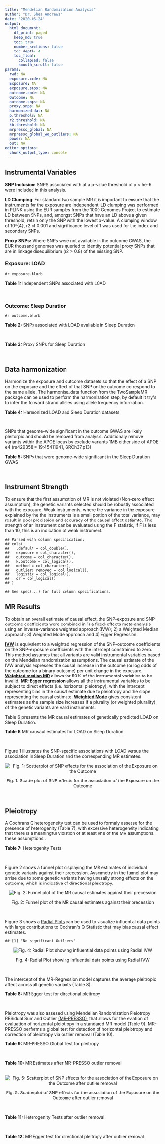 ```yaml
---
title: "Mendelian Randomization Analysis"
author: "Dr. Shea Andrews"
date: "2020-06-24"
output:
  html_document:
    df_print: paged
    keep_md: true
    toc: true
    number_sections: false
    toc_depth: 4
    toc_float:
      collapsed: false
      smooth_scroll: false
params:
  rwd: NA
  exposure.code: NA
  Exposure: NA
  exposure.snps: NA
  outcome.code: NA
  Outcome: NA
  outcome.snps: NA
  proxy.snps: NA
  harmonized.dat: NA
  p.threshold: NA
  r2.threshold: NA
  kb.threshold: NA
  mrpresso_global: NA
  mrpresso_global_wo_outliers: NA
  power: NA
  out: NA
editor_options:
  chunk_output_type: console
---
```







## Instrumental Variables
**SNP Inclusion:** SNPS associated with at a p-value threshold of p < 5e-6 were included in this analysis.
<br>

**LD Clumping:** For standard two sample MR it is important to ensure that the instruments for the exposure are independent. LD clumping was performed in PLINK using the EUR samples from the 1000 Genomes Project to estimate LD between SNPs, and, amongst SNPs that have an LD above a given threshold, retain only the SNP with the lowest p-value. A clumping window of 10^{4}, r2 of 0.001 and significance level of 1 was used for the index and secondary SNPs.
<br>

**Proxy SNPs:** Where SNPs were not available in the outcome GWAS, the EUR thousand genomes was queried to identify potential proxy SNPs that are in linkage disequilibrium (r2 > 0.8) of the missing SNP.
<br>

### Exposure: LOAD
`#r exposure.blurb`
<br>

**Table 1:** Independent SNPs associated with LOAD
<div data-pagedtable="false">
  <script data-pagedtable-source type="application/json">
{"columns":[{"label":["SNP"],"name":[1],"type":["chr"],"align":["left"]},{"label":["CHROM"],"name":[2],"type":["dbl"],"align":["right"]},{"label":["POS"],"name":[3],"type":["dbl"],"align":["right"]},{"label":["REF"],"name":[4],"type":["chr"],"align":["left"]},{"label":["ALT"],"name":[5],"type":["chr"],"align":["left"]},{"label":["AF"],"name":[6],"type":["dbl"],"align":["right"]},{"label":["BETA"],"name":[7],"type":["dbl"],"align":["right"]},{"label":["SE"],"name":[8],"type":["dbl"],"align":["right"]},{"label":["Z"],"name":[9],"type":["dbl"],"align":["right"]},{"label":["P"],"name":[10],"type":["dbl"],"align":["right"]},{"label":["N"],"name":[11],"type":["dbl"],"align":["right"]},{"label":["TRAIT"],"name":[12],"type":["chr"],"align":["left"]}],"data":[{"1":"rs679515","2":"1","3":"207750568","4":"T","5":"C","6":"0.8126","7":"-0.1508","8":"0.0183","9":"-8.240440","10":"1.555000e-16","11":"63926","12":"LOAD"},{"1":"rs7584040","2":"2","3":"127863224","4":"C","5":"T","6":"0.2261","7":"0.0862","8":"0.0172","9":"5.011628","10":"5.341000e-07","11":"63926","12":"LOAD"},{"1":"rs6733839","2":"2","3":"127892810","4":"C","5":"T","6":"0.4067","7":"0.1693","8":"0.0154","9":"10.993506","10":"4.022000e-28","11":"63926","12":"LOAD"},{"1":"rs35695568","2":"2","3":"186794162","4":"G","5":"T","6":"0.0922","7":"0.1152","8":"0.0247","9":"4.663968","10":"3.200000e-06","11":"63926","12":"LOAD"},{"1":"rs10933431","2":"2","3":"233981912","4":"G","5":"C","6":"0.7774","7":"0.1001","8":"0.0194","9":"5.159794","10":"2.552000e-07","11":"63926","12":"LOAD"},{"1":"rs6805148","2":"3","3":"45101639","4":"A","5":"C","6":"0.0864","7":"-0.1293","8":"0.0257","9":"-5.031130","10":"4.774000e-07","11":"63926","12":"LOAD"},{"1":"rs28660482","2":"4","3":"66245059","4":"T","5":"A","6":"0.0243","7":"0.2220","8":"0.0475","9":"4.673684","10":"2.900000e-06","11":"63926","12":"LOAD"},{"1":"rs6822989","2":"4","3":"104176240","4":"C","5":"T","6":"0.0082","7":"0.4361","8":"0.0940","9":"4.639362","10":"3.487000e-06","11":"63926","12":"LOAD"},{"1":"rs35868327","2":"5","3":"52665230","4":"T","5":"A","6":"0.0132","7":"-0.3753","8":"0.0760","9":"-4.938158","10":"7.796000e-07","11":"63926","12":"LOAD"},{"1":"rs11168036","2":"5","3":"139707439","4":"T","5":"G","6":"0.5033","7":"-0.0754","8":"0.0143","9":"-5.272730","10":"1.432000e-07","11":"63926","12":"LOAD"},{"1":"rs34665982","2":"6","3":"32560306","4":"T","5":"C","6":"0.5213","7":"-0.0967","8":"0.0166","9":"-5.825300","10":"5.798000e-09","11":"63926","12":"LOAD"},{"1":"rs114812713","2":"6","3":"41034000","4":"G","5":"C","6":"0.0301","7":"0.2980","8":"0.0431","9":"6.914153","10":"4.467000e-12","11":"63926","12":"LOAD"},{"1":"rs1385742","2":"6","3":"47595155","4":"A","5":"T","6":"0.6344","7":"-0.0876","8":"0.0157","9":"-5.579620","10":"2.232000e-08","11":"63926","12":"LOAD"},{"1":"rs143429938","2":"7","3":"33721795","4":"C","5":"T","6":"0.0211","7":"0.3535","8":"0.0769","9":"4.596879","10":"4.253000e-06","11":"63926","12":"LOAD"},{"1":"rs9649710","2":"7","3":"50322832","4":"A","5":"G","6":"0.6331","7":"0.0676","8":"0.0148","9":"4.567570","10":"4.794000e-06","11":"63926","12":"LOAD"},{"1":"rs117240937","2":"7","3":"127426090","4":"G","5":"A","6":"0.0173","7":"-0.3122","8":"0.0672","9":"-4.645833","10":"3.350000e-06","11":"63926","12":"LOAD"},{"1":"rs11767557","2":"7","3":"143109139","4":"T","5":"C","6":"0.1968","7":"-0.1028","8":"0.0182","9":"-5.648350","10":"1.561000e-08","11":"63926","12":"LOAD"},{"1":"rs73223431","2":"8","3":"27219987","4":"C","5":"T","6":"0.3669","7":"0.0936","8":"0.0153","9":"6.117647","10":"8.342000e-10","11":"63926","12":"LOAD"},{"1":"rs867230","2":"8","3":"27468503","4":"C","5":"A","6":"0.6029","7":"0.1333","8":"0.0158","9":"8.436709","10":"3.492000e-17","11":"63926","12":"LOAD"},{"1":"rs13252043","2":"8","3":"71551628","4":"C","5":"T","6":"0.0984","7":"0.1140","8":"0.0237","9":"4.810127","10":"1.570000e-06","11":"63926","12":"LOAD"},{"1":"rs6559689","2":"9","3":"85450616","4":"C","5":"T","6":"0.0504","7":"0.1585","8":"0.0335","9":"4.731343","10":"2.169000e-06","11":"63926","12":"LOAD"},{"1":"rs12416487","2":"10","3":"11721057","4":"A","5":"T","6":"0.6519","7":"0.0850","8":"0.0154","9":"5.519480","10":"3.417000e-08","11":"63926","12":"LOAD"},{"1":"rs3740688","2":"11","3":"47380340","4":"G","5":"T","6":"0.5524","7":"0.0935","8":"0.0144","9":"6.493056","10":"9.702000e-11","11":"63926","12":"LOAD"},{"1":"rs1582763","2":"11","3":"60021948","4":"G","5":"A","6":"0.3729","7":"-0.1232","8":"0.0149","9":"-8.268456","10":"1.186000e-16","11":"63926","12":"LOAD"},{"1":"rs3851179","2":"11","3":"85868640","4":"T","5":"C","6":"0.6410","7":"0.1198","8":"0.0148","9":"8.094590","10":"5.809000e-16","11":"63926","12":"LOAD"},{"1":"rs11218343","2":"11","3":"121435587","4":"T","5":"C","6":"0.0401","7":"-0.2053","8":"0.0369","9":"-5.563690","10":"2.633000e-08","11":"63926","12":"LOAD"},{"1":"rs9787911","2":"11","3":"131769402","4":"T","5":"C","6":"0.4249","7":"0.0662","8":"0.0144","9":"4.597220","10":"4.386000e-06","11":"63926","12":"LOAD"},{"1":"rs117394726","2":"12","3":"127222883","4":"A","5":"C","6":"0.0400","7":"0.2193","8":"0.0465","9":"4.716130","10":"2.459000e-06","11":"63926","12":"LOAD"},{"1":"rs17125924","2":"14","3":"53391680","4":"A","5":"G","6":"0.0926","7":"0.1222","8":"0.0246","9":"4.967480","10":"6.621000e-07","11":"63926","12":"LOAD"},{"1":"rs12590654","2":"14","3":"92938855","4":"G","5":"A","6":"0.3353","7":"-0.0906","8":"0.0157","9":"-5.770701","10":"8.729000e-09","11":"63926","12":"LOAD"},{"1":"rs383902","2":"15","3":"59034174","4":"C","5":"T","6":"0.3274","7":"-0.0698","8":"0.0151","9":"-4.622517","10":"3.812000e-06","11":"63926","12":"LOAD"},{"1":"rs28588186","2":"16","3":"19910313","4":"C","5":"G","6":"0.1981","7":"-0.0880","8":"0.0181","9":"-4.861880","10":"1.115000e-06","11":"63926","12":"LOAD"},{"1":"rs62039712","2":"16","3":"79355857","4":"G","5":"A","6":"0.1158","7":"0.1528","8":"0.0288","9":"5.305556","10":"1.171000e-07","11":"63926","12":"LOAD"},{"1":"rs34971488","2":"16","3":"81779775","4":"G","5":"A","6":"0.2205","7":"0.0940","8":"0.0198","9":"4.747475","10":"2.067000e-06","11":"63926","12":"LOAD"},{"1":"rs2632516","2":"17","3":"56409089","4":"G","5":"C","6":"0.4402","7":"-0.0748","8":"0.0147","9":"-5.088435","10":"3.671000e-07","11":"63926","12":"LOAD"},{"1":"rs12151021","2":"19","3":"1050874","4":"A","5":"G","6":"0.6753","7":"-0.1071","8":"0.0169","9":"-6.337280","10":"2.562000e-10","11":"63926","12":"LOAD"},{"1":"rs8111708","2":"19","3":"18558876","4":"A","5":"G","6":"0.3427","7":"0.0696","8":"0.0151","9":"4.609270","10":"3.946000e-06","11":"63926","12":"LOAD"},{"1":"rs111358663","2":"19","3":"45196958","4":"T","5":"A","6":"0.0111","7":"-0.5369","8":"0.0795","9":"-6.753459","10":"1.436000e-11","11":"63926","12":"LOAD"},{"1":"rs4803765","2":"19","3":"45358448","4":"C","5":"T","6":"0.0243","7":"0.7165","8":"0.0610","9":"11.745902","10":"7.131000e-32","11":"63926","12":"LOAD"},{"1":"rs12972156","2":"19","3":"45387459","4":"C","5":"G","6":"0.2027","7":"0.9653","8":"0.0189","9":"51.074100","10":"2.225074e-308","11":"63926","12":"LOAD"},{"1":"rs117310449","2":"19","3":"45393516","4":"C","5":"T","6":"0.0130","7":"0.9879","8":"0.0691","9":"14.296671","10":"2.275000e-46","11":"63926","12":"LOAD"},{"1":"rs73033507","2":"19","3":"45431403","4":"C","5":"T","6":"0.0239","7":"-0.3620","8":"0.0657","9":"-5.509893","10":"3.646000e-08","11":"63926","12":"LOAD"},{"1":"rs114533385","2":"19","3":"45436753","4":"C","5":"T","6":"0.0210","7":"0.8281","8":"0.0661","9":"12.527988","10":"5.434000e-36","11":"63926","12":"LOAD"},{"1":"rs118004808","2":"19","3":"45439498","4":"C","5":"T","6":"0.0177","7":"-0.5523","8":"0.1015","9":"-5.441379","10":"5.274000e-08","11":"63926","12":"LOAD"},{"1":"rs139995984","2":"19","3":"45574482","4":"G","5":"C","6":"0.0155","7":"-0.5343","8":"0.0879","9":"-6.078498","10":"1.192000e-09","11":"63926","12":"LOAD"},{"1":"rs80182863","2":"19","3":"45653226","4":"C","5":"T","6":"0.0234","7":"0.2977","8":"0.0623","9":"4.778491","10":"1.750000e-06","11":"63926","12":"LOAD"},{"1":"rs6014724","2":"20","3":"54998544","4":"A","5":"G","6":"0.0920","7":"-0.1319","8":"0.0259","9":"-5.092660","10":"3.652000e-07","11":"63926","12":"LOAD"},{"1":"rs2830489","2":"21","3":"28148191","4":"C","5":"T","6":"0.2882","7":"-0.0837","8":"0.0162","9":"-5.166667","10":"2.422000e-07","11":"63926","12":"LOAD"},{"1":"rs138727474","2":"22","3":"21926584","4":"C","5":"T","6":"0.0269","7":"-0.2515","8":"0.0545","9":"-4.614679","10":"3.904000e-06","11":"63926","12":"LOAD"}],"options":{"columns":{"min":{},"max":[10]},"rows":{"min":[10],"max":[10]},"pages":{}}}
  </script>
</div>
<br>

### Outcome: Sleep Duration
`#r outcome.blurb`
<br>

**Table 2:** SNPs associated with LOAD avaliable in Sleep Duration
<div data-pagedtable="false">
  <script data-pagedtable-source type="application/json">
{"columns":[{"label":["SNP"],"name":[1],"type":["chr"],"align":["left"]},{"label":["CHROM"],"name":[2],"type":["dbl"],"align":["right"]},{"label":["POS"],"name":[3],"type":["dbl"],"align":["right"]},{"label":["REF"],"name":[4],"type":["chr"],"align":["left"]},{"label":["ALT"],"name":[5],"type":["chr"],"align":["left"]},{"label":["AF"],"name":[6],"type":["dbl"],"align":["right"]},{"label":["BETA"],"name":[7],"type":["dbl"],"align":["right"]},{"label":["SE"],"name":[8],"type":["dbl"],"align":["right"]},{"label":["Z"],"name":[9],"type":["dbl"],"align":["right"]},{"label":["P"],"name":[10],"type":["dbl"],"align":["right"]},{"label":["N"],"name":[11],"type":["dbl"],"align":["right"]},{"label":["TRAIT"],"name":[12],"type":["chr"],"align":["left"]}],"data":[{"1":"rs679515","2":"1","3":"207750568","4":"T","5":"C","6":"0.822523","7":"6.44678e-04","8":"0.00296092","9":"0.21772900","10":"0.8500","11":"446118","12":"Sleep_Duration"},{"1":"rs7584040","2":"2","3":"127863224","4":"C","5":"T","6":"0.232806","7":"-3.04125e-03","8":"0.00268461","9":"-1.13285000","10":"0.2600","11":"446118","12":"Sleep_Duration"},{"1":"rs6733839","2":"2","3":"127892810","4":"C","5":"T","6":"0.391123","7":"4.65119e-04","8":"0.00235465","9":"0.19753200","10":"0.8500","11":"446118","12":"Sleep_Duration"},{"1":"rs35695568","2":"2","3":"186794162","4":"G","5":"T","6":"0.094992","7":"1.33588e-03","8":"0.00385760","9":"0.34629800","10":"0.7700","11":"446118","12":"Sleep_Duration"},{"1":"rs10933431","2":"2","3":"233981912","4":"G","5":"C","6":"0.781088","7":"3.26886e-03","8":"0.00273539","9":"1.19503000","10":"0.2200","11":"446118","12":"Sleep_Duration"},{"1":"rs6805148","2":"3","3":"45101639","4":"A","5":"C","6":"0.093366","7":"2.57343e-03","8":"0.00390643","9":"0.65876800","10":"0.5100","11":"446118","12":"Sleep_Duration"},{"1":"rs28660482","2":"4","3":"66245059","4":"T","5":"A","6":"0.023754","7":"1.62489e-02","8":"0.00745114","9":"2.18073000","10":"0.0340","11":"446118","12":"Sleep_Duration"},{"1":"rs6822989","2":"NA","3":"NA","4":"NA","5":"NA","6":"NA","7":"NA","8":"NA","9":"NA","10":"NA","11":"NA","12":"NA"},{"1":"rs35868327","2":"5","3":"52665230","4":"T","5":"G","6":"0.005792","7":"4.11740e-03","8":"0.01881980","9":"0.21878000","10":"0.8000","11":"446118","12":"Sleep_Duration"},{"1":"rs11168036","2":"5","3":"139707439","4":"T","5":"G","6":"0.520190","7":"4.48967e-03","8":"0.00227446","9":"1.97395000","10":"0.0470","11":"446118","12":"Sleep_Duration"},{"1":"rs34665982","2":"NA","3":"NA","4":"NA","5":"NA","6":"NA","7":"NA","8":"NA","9":"NA","10":"NA","11":"NA","12":"NA"},{"1":"rs114812713","2":"6","3":"41034000","4":"G","5":"C","6":"0.026599","7":"-8.21225e-03","8":"0.00715508","9":"-1.14775000","10":"0.2800","11":"446118","12":"Sleep_Duration"},{"1":"rs1385742","2":"6","3":"47595155","4":"A","5":"T","6":"0.646697","7":"-4.28237e-04","8":"0.00239147","9":"-0.17906900","10":"0.8400","11":"446118","12":"Sleep_Duration"},{"1":"rs143429938","2":"7","3":"33721795","4":"C","5":"T","6":"0.015915","7":"5.37550e-03","8":"0.00936759","9":"0.57384000","10":"0.5600","11":"446118","12":"Sleep_Duration"},{"1":"rs9649710","2":"7","3":"50322832","4":"A","5":"G","6":"0.604185","7":"1.68235e-03","8":"0.00231941","9":"0.72533500","10":"0.4500","11":"446118","12":"Sleep_Duration"},{"1":"rs117240937","2":"7","3":"127426090","4":"G","5":"A","6":"0.009082","7":"9.13137e-04","8":"0.01228650","9":"0.07432040","10":"0.9300","11":"446118","12":"Sleep_Duration"},{"1":"rs11767557","2":"7","3":"143109139","4":"T","5":"C","6":"0.213885","7":"-2.41499e-03","8":"0.00275666","9":"-0.87605700","10":"0.3600","11":"446118","12":"Sleep_Duration"},{"1":"rs73223431","2":"8","3":"27219987","4":"C","5":"T","6":"0.366336","7":"5.67286e-04","8":"0.00235048","9":"0.24134900","10":"0.8100","11":"446118","12":"Sleep_Duration"},{"1":"rs867230","2":"8","3":"27468503","4":"C","5":"A","6":"0.586988","7":"-3.44624e-03","8":"0.00231689","9":"-1.48744000","10":"0.1300","11":"446118","12":"Sleep_Duration"},{"1":"rs13252043","2":"NA","3":"NA","4":"NA","5":"NA","6":"NA","7":"NA","8":"NA","9":"NA","10":"NA","11":"NA","12":"NA"},{"1":"rs6559689","2":"9","3":"85450616","4":"C","5":"T","6":"0.045364","7":"6.81990e-03","8":"0.00543392","9":"1.25506000","10":"0.2000","11":"446118","12":"Sleep_Duration"},{"1":"rs12416487","2":"10","3":"11721057","4":"A","5":"T","6":"0.656675","7":"3.28410e-03","8":"0.00238698","9":"1.37584000","10":"0.1900","11":"446118","12":"Sleep_Duration"},{"1":"rs3740688","2":"11","3":"47380340","4":"G","5":"T","6":"0.544922","7":"-7.16963e-03","8":"0.00227518","9":"-3.15124000","10":"0.0020","11":"446118","12":"Sleep_Duration"},{"1":"rs1582763","2":"11","3":"60021948","4":"G","5":"A","6":"0.379972","7":"-3.75152e-03","8":"0.00233407","9":"-1.60729000","10":"0.1100","11":"446118","12":"Sleep_Duration"},{"1":"rs3851179","2":"11","3":"85868640","4":"T","5":"C","6":"0.628731","7":"-2.28308e-05","8":"0.00233932","9":"-0.00975959","10":"1.0000","11":"446118","12":"Sleep_Duration"},{"1":"rs11218343","2":"11","3":"121435587","4":"T","5":"C","6":"0.037123","7":"-1.53337e-03","8":"0.00599394","9":"-0.25582000","10":"0.8100","11":"446118","12":"Sleep_Duration"},{"1":"rs9787911","2":"11","3":"131769402","4":"T","5":"C","6":"0.427749","7":"-1.20384e-03","8":"0.00229411","9":"-0.52475300","10":"0.6100","11":"446118","12":"Sleep_Duration"},{"1":"rs117394726","2":"12","3":"127222883","4":"A","5":"C","6":"0.036110","7":"1.01923e-02","8":"0.00639602","9":"1.59354000","10":"0.1100","11":"446118","12":"Sleep_Duration"},{"1":"rs17125924","2":"14","3":"53391680","4":"A","5":"G","6":"0.091981","7":"-1.24415e-02","8":"0.00392515","9":"-3.16969000","10":"0.0015","11":"446118","12":"Sleep_Duration"},{"1":"rs12590654","2":"14","3":"92938855","4":"G","5":"A","6":"0.339722","7":"-1.67888e-03","8":"0.00240569","9":"-0.69787900","10":"0.4600","11":"446118","12":"Sleep_Duration"},{"1":"rs383902","2":"15","3":"59034174","4":"C","5":"T","6":"0.334118","7":"2.24649e-03","8":"0.00240717","9":"0.93324900","10":"0.3400","11":"446118","12":"Sleep_Duration"},{"1":"rs28588186","2":"16","3":"19910313","4":"C","5":"G","6":"0.200697","7":"-2.24493e-03","8":"0.00284213","9":"-0.78987600","10":"0.3900","11":"446118","12":"Sleep_Duration"},{"1":"rs62039712","2":"16","3":"79355857","4":"G","5":"A","6":"0.120103","7":"4.47007e-04","8":"0.00361040","9":"0.12381100","10":"0.8700","11":"446118","12":"Sleep_Duration"},{"1":"rs34971488","2":"16","3":"81779775","4":"G","5":"A","6":"0.210895","7":"6.96486e-03","8":"0.00284027","9":"2.45218000","10":"0.0130","11":"446118","12":"Sleep_Duration"},{"1":"rs2632516","2":"17","3":"56409089","4":"G","5":"C","6":"0.443135","7":"-5.16082e-04","8":"0.00228738","9":"-0.22562100","10":"0.8900","11":"446118","12":"Sleep_Duration"},{"1":"rs12151021","2":"19","3":"1050874","4":"A","5":"G","6":"0.674127","7":"1.72903e-03","8":"0.00242689","9":"0.71244700","10":"0.4800","11":"446118","12":"Sleep_Duration"},{"1":"rs8111708","2":"19","3":"18558876","4":"A","5":"G","6":"0.349623","7":"-1.38427e-03","8":"0.00237781","9":"-0.58216200","10":"0.5500","11":"446118","12":"Sleep_Duration"},{"1":"rs111358663","2":"19","3":"45196958","4":"T","5":"A","6":"0.015743","7":"1.04975e-03","8":"0.00924700","9":"0.11352300","10":"0.8900","11":"446118","12":"Sleep_Duration"},{"1":"rs4803765","2":"NA","3":"NA","4":"NA","5":"NA","6":"NA","7":"NA","8":"NA","9":"NA","10":"NA","11":"NA","12":"NA"},{"1":"rs12972156","2":"19","3":"45387459","4":"C","5":"G","6":"0.148558","7":"-6.63823e-03","8":"0.00320644","9":"-2.07028000","10":"0.0410","11":"446118","12":"Sleep_Duration"},{"1":"rs117310449","2":"19","3":"45393516","4":"C","5":"T","6":"0.012053","7":"-2.27098e-02","8":"0.01043380","9":"-2.17656000","10":"0.0230","11":"446118","12":"Sleep_Duration"},{"1":"rs73033507","2":"19","3":"45431403","4":"C","5":"T","6":"0.038409","7":"9.88026e-04","8":"0.00598982","9":"0.16495100","10":"0.8700","11":"446118","12":"Sleep_Duration"},{"1":"rs114533385","2":"19","3":"45436753","4":"C","5":"T","6":"0.011167","7":"1.34796e-03","8":"0.01110270","9":"0.12140800","10":"0.9400","11":"446118","12":"Sleep_Duration"},{"1":"rs118004808","2":"19","3":"45439498","4":"C","5":"T","6":"0.018609","7":"-4.76413e-03","8":"0.00954379","9":"-0.49918600","10":"0.6400","11":"446118","12":"Sleep_Duration"},{"1":"rs139995984","2":"19","3":"45574482","4":"G","5":"C","6":"0.013363","7":"3.24809e-03","8":"0.01104900","9":"0.29397100","10":"0.7600","11":"446118","12":"Sleep_Duration"},{"1":"rs80182863","2":"19","3":"45653226","4":"C","5":"T","6":"0.015549","7":"2.81300e-03","8":"0.00953800","9":"0.29492600","10":"0.7700","11":"446118","12":"Sleep_Duration"},{"1":"rs6014724","2":"20","3":"54998544","4":"A","5":"G","6":"0.088138","7":"3.58454e-03","8":"0.00401164","9":"0.89353500","10":"0.3800","11":"446118","12":"Sleep_Duration"},{"1":"rs2830489","2":"21","3":"28148191","4":"C","5":"T","6":"0.274799","7":"-2.65550e-03","8":"0.00253623","9":"-1.04703000","10":"0.3300","11":"446118","12":"Sleep_Duration"},{"1":"rs138727474","2":"22","3":"21926584","4":"C","5":"T","6":"0.036328","7":"-4.68198e-03","8":"0.00643328","9":"-0.72777500","10":"0.4900","11":"446118","12":"Sleep_Duration"}],"options":{"columns":{"min":{},"max":[10]},"rows":{"min":[10],"max":[10]},"pages":{}}}
  </script>
</div>
<br>

**Table 3:** Proxy SNPs for Sleep Duration
<div data-pagedtable="false">
  <script data-pagedtable-source type="application/json">
{"columns":[{"label":["target_snp"],"name":[1],"type":["chr"],"align":["left"]},{"label":["proxy_snp"],"name":[2],"type":["chr"],"align":["left"]},{"label":["ld.r2"],"name":[3],"type":["dbl"],"align":["right"]},{"label":["Dprime"],"name":[4],"type":["dbl"],"align":["right"]},{"label":["PHASE"],"name":[5],"type":["chr"],"align":["left"]},{"label":["X12"],"name":[6],"type":["lgl"],"align":["right"]},{"label":["CHROM"],"name":[7],"type":["dbl"],"align":["right"]},{"label":["POS"],"name":[8],"type":["dbl"],"align":["right"]},{"label":["REF.proxy"],"name":[9],"type":["chr"],"align":["left"]},{"label":["ALT.proxy"],"name":[10],"type":["chr"],"align":["left"]},{"label":["AF"],"name":[11],"type":["dbl"],"align":["right"]},{"label":["BETA"],"name":[12],"type":["dbl"],"align":["right"]},{"label":["SE"],"name":[13],"type":["dbl"],"align":["right"]},{"label":["Z"],"name":[14],"type":["dbl"],"align":["right"]},{"label":["P"],"name":[15],"type":["dbl"],"align":["right"]},{"label":["N"],"name":[16],"type":["dbl"],"align":["right"]},{"label":["TRAIT"],"name":[17],"type":["chr"],"align":["left"]},{"label":["ref"],"name":[18],"type":["lgl"],"align":["right"]},{"label":["ref.proxy"],"name":[19],"type":["chr"],"align":["left"]},{"label":["alt"],"name":[20],"type":["chr"],"align":["left"]},{"label":["alt.proxy"],"name":[21],"type":["chr"],"align":["left"]},{"label":["ALT"],"name":[22],"type":["lgl"],"align":["right"]},{"label":["REF"],"name":[23],"type":["chr"],"align":["left"]},{"label":["proxy.outcome"],"name":[24],"type":["lgl"],"align":["right"]}],"data":[{"1":"rs6822989","2":"rs28544093","3":"1","4":"1","5":"TC/CT","6":"NA","7":"4","8":"104182954","9":"T","10":"C","11":"0.004991","12":"0.02362710","13":"0.01623430","14":"1.45538","15":"0.15","16":"446118","17":"Sleep_Duration","18":"TRUE","19":"C","20":"C","21":"T","22":"TRUE","23":"C","24":"TRUE"},{"1":"rs13252043","2":"rs11996416","3":"1","4":"1","5":"TT/CC","6":"NA","7":"8","8":"71505146","9":"C","10":"T","11":"0.094065","12":"-0.00531883","13":"0.00387194","14":"-1.37369","15":"0.15","16":"446118","17":"Sleep_Duration","18":"TRUE","19":"T","20":"C","21":"C","22":"TRUE","23":"C","24":"TRUE"},{"1":"rs34665982","2":"NA","3":"NA","4":"NA","5":"NA","6":"NA","7":"NA","8":"NA","9":"NA","10":"NA","11":"NA","12":"NA","13":"NA","14":"NA","15":"NA","16":"NA","17":"NA","18":"NA","19":"NA","20":"NA","21":"NA","22":"NA","23":"NA","24":"NA"},{"1":"rs4803765","2":"NA","3":"NA","4":"NA","5":"NA","6":"NA","7":"NA","8":"NA","9":"NA","10":"NA","11":"NA","12":"NA","13":"NA","14":"NA","15":"NA","16":"NA","17":"NA","18":"NA","19":"NA","20":"NA","21":"NA","22":"NA","23":"NA","24":"NA"}],"options":{"columns":{"min":{},"max":[10]},"rows":{"min":[10],"max":[10]},"pages":{}}}
  </script>
</div>
<br>

## Data harmonization
Harmonize the exposure and outcome datasets so that the effect of a SNP on the exposure and the effect of that SNP on the outcome correspond to the same allele. The harmonise_data function from the TwoSampleMR package can be used to perform the harmonization step, by default it try's to infer the forward strand alleles using allele frequency information.
<br>

**Table 4:** Harmonized LOAD and Sleep Duration datasets
<div data-pagedtable="false">
  <script data-pagedtable-source type="application/json">
{"columns":[{"label":["SNP"],"name":[1],"type":["chr"],"align":["left"]},{"label":["effect_allele.exposure"],"name":[2],"type":["chr"],"align":["left"]},{"label":["other_allele.exposure"],"name":[3],"type":["chr"],"align":["left"]},{"label":["effect_allele.outcome"],"name":[4],"type":["chr"],"align":["left"]},{"label":["other_allele.outcome"],"name":[5],"type":["chr"],"align":["left"]},{"label":["beta.exposure"],"name":[6],"type":["dbl"],"align":["right"]},{"label":["beta.outcome"],"name":[7],"type":["dbl"],"align":["right"]},{"label":["eaf.exposure"],"name":[8],"type":["dbl"],"align":["right"]},{"label":["eaf.outcome"],"name":[9],"type":["dbl"],"align":["right"]},{"label":["remove"],"name":[10],"type":["lgl"],"align":["right"]},{"label":["palindromic"],"name":[11],"type":["lgl"],"align":["right"]},{"label":["ambiguous"],"name":[12],"type":["lgl"],"align":["right"]},{"label":["id.outcome"],"name":[13],"type":["chr"],"align":["left"]},{"label":["chr.outcome"],"name":[14],"type":["dbl"],"align":["right"]},{"label":["pos.outcome"],"name":[15],"type":["dbl"],"align":["right"]},{"label":["se.outcome"],"name":[16],"type":["dbl"],"align":["right"]},{"label":["z.outcome"],"name":[17],"type":["dbl"],"align":["right"]},{"label":["pval.outcome"],"name":[18],"type":["dbl"],"align":["right"]},{"label":["samplesize.outcome"],"name":[19],"type":["dbl"],"align":["right"]},{"label":["outcome"],"name":[20],"type":["chr"],"align":["left"]},{"label":["mr_keep.outcome"],"name":[21],"type":["lgl"],"align":["right"]},{"label":["pval_origin.outcome"],"name":[22],"type":["chr"],"align":["left"]},{"label":["proxy.outcome"],"name":[23],"type":["lgl"],"align":["right"]},{"label":["target_snp.outcome"],"name":[24],"type":["chr"],"align":["left"]},{"label":["proxy_snp.outcome"],"name":[25],"type":["chr"],"align":["left"]},{"label":["target_a1.outcome"],"name":[26],"type":["lgl"],"align":["right"]},{"label":["target_a2.outcome"],"name":[27],"type":["chr"],"align":["left"]},{"label":["proxy_a1.outcome"],"name":[28],"type":["chr"],"align":["left"]},{"label":["proxy_a2.outcome"],"name":[29],"type":["chr"],"align":["left"]},{"label":["chr.exposure"],"name":[30],"type":["dbl"],"align":["right"]},{"label":["pos.exposure"],"name":[31],"type":["dbl"],"align":["right"]},{"label":["se.exposure"],"name":[32],"type":["dbl"],"align":["right"]},{"label":["z.exposure"],"name":[33],"type":["dbl"],"align":["right"]},{"label":["pval.exposure"],"name":[34],"type":["dbl"],"align":["right"]},{"label":["samplesize.exposure"],"name":[35],"type":["dbl"],"align":["right"]},{"label":["exposure"],"name":[36],"type":["chr"],"align":["left"]},{"label":["mr_keep.exposure"],"name":[37],"type":["lgl"],"align":["right"]},{"label":["pval_origin.exposure"],"name":[38],"type":["chr"],"align":["left"]},{"label":["id.exposure"],"name":[39],"type":["chr"],"align":["left"]},{"label":["action"],"name":[40],"type":["dbl"],"align":["right"]},{"label":["mr_keep"],"name":[41],"type":["lgl"],"align":["right"]},{"label":["pleitropy_keep"],"name":[42],"type":["lgl"],"align":["right"]},{"label":["pt"],"name":[43],"type":["dbl"],"align":["right"]},{"label":["mrpresso_RSSobs"],"name":[44],"type":["dbl"],"align":["right"]},{"label":["mrpresso_pval"],"name":[45],"type":["dbl"],"align":["right"]},{"label":["mrpresso_keep"],"name":[46],"type":["lgl"],"align":["right"]}],"data":[{"1":"rs10933431","2":"C","3":"G","4":"C","5":"G","6":"0.1001","7":"3.26886e-03","8":"0.7774","9":"0.781088","10":"FALSE","11":"TRUE","12":"FALSE","13":"dW5pJP","14":"2","15":"233981912","16":"0.00273539","17":"1.19503000","18":"0.2200","19":"446118","20":"Dashti2019slepdur","21":"TRUE","22":"reported","23":"NA","24":"NA","25":"NA","26":"NA","27":"NA","28":"NA","29":"NA","30":"2","31":"233981912","32":"0.0194","33":"5.159794","34":"2.552e-07","35":"63926","36":"Kunkle2019load","37":"TRUE","38":"reported","39":"XY3Ikl","40":"2","41":"TRUE","42":"TRUE","43":"5e-06","44":"1.074697e-05","45":"1.0000","46":"TRUE"},{"1":"rs111358663","2":"A","3":"T","4":"A","5":"T","6":"-0.5369","7":"1.04975e-03","8":"0.0111","9":"0.015743","10":"FALSE","11":"TRUE","12":"FALSE","13":"dW5pJP","14":"19","15":"45196958","16":"0.00924700","17":"0.11352300","18":"0.8900","19":"446118","20":"Dashti2019slepdur","21":"TRUE","22":"reported","23":"NA","24":"NA","25":"NA","26":"NA","27":"NA","28":"NA","29":"NA","30":"19","31":"45196958","32":"0.0795","33":"-6.753459","34":"1.436e-11","35":"63926","36":"Kunkle2019load","37":"TRUE","38":"reported","39":"XY3Ikl","40":"2","41":"TRUE","42":"FALSE","43":"5e-06","44":"NA","45":"NA","46":"NA"},{"1":"rs11168036","2":"G","3":"T","4":"G","5":"T","6":"-0.0754","7":"4.48967e-03","8":"0.5033","9":"0.520190","10":"FALSE","11":"FALSE","12":"FALSE","13":"dW5pJP","14":"5","15":"139707439","16":"0.00227446","17":"1.97395000","18":"0.0470","19":"446118","20":"Dashti2019slepdur","21":"TRUE","22":"reported","23":"NA","24":"NA","25":"NA","26":"NA","27":"NA","28":"NA","29":"NA","30":"5","31":"139707439","32":"0.0143","33":"-5.272730","34":"1.432e-07","35":"63926","36":"Kunkle2019load","37":"TRUE","38":"reported","39":"XY3Ikl","40":"2","41":"TRUE","42":"TRUE","43":"5e-06","44":"2.151441e-05","45":"1.0000","46":"TRUE"},{"1":"rs11218343","2":"C","3":"T","4":"C","5":"T","6":"-0.2053","7":"-1.53337e-03","8":"0.0401","9":"0.037123","10":"FALSE","11":"FALSE","12":"FALSE","13":"dW5pJP","14":"11","15":"121435587","16":"0.00599394","17":"-0.25582000","18":"0.8100","19":"446118","20":"Dashti2019slepdur","21":"TRUE","22":"reported","23":"NA","24":"NA","25":"NA","26":"NA","27":"NA","28":"NA","29":"NA","30":"11","31":"121435587","32":"0.0369","33":"-5.563690","34":"2.633e-08","35":"63926","36":"Kunkle2019load","37":"TRUE","38":"reported","39":"XY3Ikl","40":"2","41":"TRUE","42":"TRUE","43":"5e-06","44":"2.006642e-06","45":"1.0000","46":"TRUE"},{"1":"rs114533385","2":"T","3":"C","4":"T","5":"C","6":"0.8281","7":"1.34796e-03","8":"0.0210","9":"0.011167","10":"FALSE","11":"FALSE","12":"FALSE","13":"dW5pJP","14":"19","15":"45436753","16":"0.01110270","17":"0.12140800","18":"0.9400","19":"446118","20":"Dashti2019slepdur","21":"TRUE","22":"reported","23":"NA","24":"NA","25":"NA","26":"NA","27":"NA","28":"NA","29":"NA","30":"19","31":"45436753","32":"0.0661","33":"12.527988","34":"5.434e-36","35":"63926","36":"Kunkle2019load","37":"TRUE","38":"reported","39":"XY3Ikl","40":"2","41":"TRUE","42":"FALSE","43":"5e-06","44":"NA","45":"NA","46":"NA"},{"1":"rs114812713","2":"C","3":"G","4":"C","5":"G","6":"0.2980","7":"-8.21225e-03","8":"0.0301","9":"0.026599","10":"FALSE","11":"TRUE","12":"FALSE","13":"dW5pJP","14":"6","15":"41034000","16":"0.00715508","17":"-1.14775000","18":"0.2800","19":"446118","20":"Dashti2019slepdur","21":"TRUE","22":"reported","23":"NA","24":"NA","25":"NA","26":"NA","27":"NA","28":"NA","29":"NA","30":"6","31":"41034000","32":"0.0431","33":"6.914153","34":"4.467e-12","35":"63926","36":"Kunkle2019load","37":"TRUE","38":"reported","39":"XY3Ikl","40":"2","41":"TRUE","42":"TRUE","43":"5e-06","44":"7.580197e-05","45":"1.0000","46":"TRUE"},{"1":"rs117240937","2":"A","3":"G","4":"A","5":"G","6":"-0.3122","7":"9.13137e-04","8":"0.0173","9":"0.009082","10":"FALSE","11":"FALSE","12":"FALSE","13":"dW5pJP","14":"7","15":"127426090","16":"0.01228650","17":"0.07432040","18":"0.9300","19":"446118","20":"Dashti2019slepdur","21":"TRUE","22":"reported","23":"NA","24":"NA","25":"NA","26":"NA","27":"NA","28":"NA","29":"NA","30":"7","31":"127426090","32":"0.0672","33":"-4.645833","34":"3.350e-06","35":"63926","36":"Kunkle2019load","37":"TRUE","38":"reported","39":"XY3Ikl","40":"2","41":"TRUE","42":"TRUE","43":"5e-06","44":"1.325698e-06","45":"1.0000","46":"TRUE"},{"1":"rs117310449","2":"T","3":"C","4":"T","5":"C","6":"0.9879","7":"-2.27098e-02","8":"0.0130","9":"0.012053","10":"FALSE","11":"FALSE","12":"FALSE","13":"dW5pJP","14":"19","15":"45393516","16":"0.01043380","17":"-2.17656000","18":"0.0230","19":"446118","20":"Dashti2019slepdur","21":"TRUE","22":"reported","23":"NA","24":"NA","25":"NA","26":"NA","27":"NA","28":"NA","29":"NA","30":"19","31":"45393516","32":"0.0691","33":"14.296671","34":"2.275e-46","35":"63926","36":"Kunkle2019load","37":"TRUE","38":"reported","39":"XY3Ikl","40":"2","41":"TRUE","42":"FALSE","43":"5e-06","44":"NA","45":"NA","46":"NA"},{"1":"rs117394726","2":"C","3":"A","4":"C","5":"A","6":"0.2193","7":"1.01923e-02","8":"0.0400","9":"0.036110","10":"FALSE","11":"FALSE","12":"FALSE","13":"dW5pJP","14":"12","15":"127222883","16":"0.00639602","17":"1.59354000","18":"0.1100","19":"446118","20":"Dashti2019slepdur","21":"TRUE","22":"reported","23":"NA","24":"NA","25":"NA","26":"NA","27":"NA","28":"NA","29":"NA","30":"12","31":"127222883","32":"0.0465","33":"4.716130","34":"2.459e-06","35":"63926","36":"Kunkle2019load","37":"TRUE","38":"reported","39":"XY3Ikl","40":"2","41":"TRUE","42":"TRUE","43":"5e-06","44":"1.052295e-04","45":"1.0000","46":"TRUE"},{"1":"rs11767557","2":"C","3":"T","4":"C","5":"T","6":"-0.1028","7":"-2.41499e-03","8":"0.1968","9":"0.213885","10":"FALSE","11":"FALSE","12":"FALSE","13":"dW5pJP","14":"7","15":"143109139","16":"0.00275666","17":"-0.87605700","18":"0.3600","19":"446118","20":"Dashti2019slepdur","21":"TRUE","22":"reported","23":"NA","24":"NA","25":"NA","26":"NA","27":"NA","28":"NA","29":"NA","30":"7","31":"143109139","32":"0.0182","33":"-5.648350","34":"1.561e-08","35":"63926","36":"Kunkle2019load","37":"TRUE","38":"reported","39":"XY3Ikl","40":"2","41":"TRUE","42":"TRUE","43":"5e-06","44":"5.774483e-06","45":"1.0000","46":"TRUE"},{"1":"rs118004808","2":"T","3":"C","4":"T","5":"C","6":"-0.5523","7":"-4.76413e-03","8":"0.0177","9":"0.018609","10":"FALSE","11":"FALSE","12":"FALSE","13":"dW5pJP","14":"19","15":"45439498","16":"0.00954379","17":"-0.49918600","18":"0.6400","19":"446118","20":"Dashti2019slepdur","21":"TRUE","22":"reported","23":"NA","24":"NA","25":"NA","26":"NA","27":"NA","28":"NA","29":"NA","30":"19","31":"45439498","32":"0.1015","33":"-5.441379","34":"5.274e-08","35":"63926","36":"Kunkle2019load","37":"TRUE","38":"reported","39":"XY3Ikl","40":"2","41":"TRUE","42":"FALSE","43":"5e-06","44":"NA","45":"NA","46":"NA"},{"1":"rs12151021","2":"G","3":"A","4":"G","5":"A","6":"-0.1071","7":"1.72903e-03","8":"0.6753","9":"0.674127","10":"FALSE","11":"FALSE","12":"FALSE","13":"dW5pJP","14":"19","15":"1050874","16":"0.00242689","17":"0.71244700","18":"0.4800","19":"446118","20":"Dashti2019slepdur","21":"TRUE","22":"reported","23":"NA","24":"NA","25":"NA","26":"NA","27":"NA","28":"NA","29":"NA","30":"19","31":"1050874","32":"0.0169","33":"-6.337280","34":"2.562e-10","35":"63926","36":"Kunkle2019load","37":"TRUE","38":"reported","39":"XY3Ikl","40":"2","41":"TRUE","42":"TRUE","43":"5e-06","44":"3.510635e-06","45":"1.0000","46":"TRUE"},{"1":"rs12416487","2":"T","3":"A","4":"T","5":"A","6":"0.0850","7":"3.28410e-03","8":"0.6519","9":"0.656675","10":"FALSE","11":"TRUE","12":"FALSE","13":"dW5pJP","14":"10","15":"11721057","16":"0.00238698","17":"1.37584000","18":"0.1900","19":"446118","20":"Dashti2019slepdur","21":"TRUE","22":"reported","23":"NA","24":"NA","25":"NA","26":"NA","27":"NA","28":"NA","29":"NA","30":"10","31":"11721057","32":"0.0154","33":"5.519480","34":"3.417e-08","35":"63926","36":"Kunkle2019load","37":"TRUE","38":"reported","39":"XY3Ikl","40":"2","41":"TRUE","42":"TRUE","43":"5e-06","44":"1.089369e-05","45":"1.0000","46":"TRUE"},{"1":"rs12590654","2":"A","3":"G","4":"A","5":"G","6":"-0.0906","7":"-1.67888e-03","8":"0.3353","9":"0.339722","10":"FALSE","11":"FALSE","12":"FALSE","13":"dW5pJP","14":"14","15":"92938855","16":"0.00240569","17":"-0.69787900","18":"0.4600","19":"446118","20":"Dashti2019slepdur","21":"TRUE","22":"reported","23":"NA","24":"NA","25":"NA","26":"NA","27":"NA","28":"NA","29":"NA","30":"14","31":"92938855","32":"0.0157","33":"-5.770701","34":"8.729e-09","35":"63926","36":"Kunkle2019load","37":"TRUE","38":"reported","39":"XY3Ikl","40":"2","41":"TRUE","42":"TRUE","43":"5e-06","44":"2.746664e-06","45":"1.0000","46":"TRUE"},{"1":"rs12972156","2":"G","3":"C","4":"G","5":"C","6":"0.9653","7":"-6.63823e-03","8":"0.2027","9":"0.148558","10":"FALSE","11":"TRUE","12":"FALSE","13":"dW5pJP","14":"19","15":"45387459","16":"0.00320644","17":"-2.07028000","18":"0.0410","19":"446118","20":"Dashti2019slepdur","21":"TRUE","22":"reported","23":"NA","24":"NA","25":"NA","26":"NA","27":"NA","28":"NA","29":"NA","30":"19","31":"45387459","32":"0.0189","33":"51.074100","34":"1.000e-200","35":"63926","36":"Kunkle2019load","37":"TRUE","38":"reported","39":"XY3Ikl","40":"2","41":"TRUE","42":"FALSE","43":"5e-06","44":"NA","45":"NA","46":"NA"},{"1":"rs13252043","2":"T","3":"C","4":"T","5":"C","6":"0.1140","7":"-5.31883e-03","8":"0.0984","9":"0.094065","10":"FALSE","11":"FALSE","12":"FALSE","13":"dW5pJP","14":"8","15":"71505146","16":"0.00387194","17":"-1.37369000","18":"0.1500","19":"446118","20":"Dashti2019slepdur","21":"TRUE","22":"reported","23":"TRUE","24":"rs13252043","25":"rs11996416","26":"TRUE","27":"C","28":"T","29":"C","30":"8","31":"71551628","32":"0.0237","33":"4.810127","34":"1.570e-06","35":"63926","36":"Kunkle2019load","37":"TRUE","38":"reported","39":"XY3Ikl","40":"2","41":"TRUE","42":"TRUE","43":"5e-06","44":"3.012901e-05","45":"1.0000","46":"TRUE"},{"1":"rs1385742","2":"T","3":"A","4":"T","5":"A","6":"-0.0876","7":"-4.28237e-04","8":"0.6344","9":"0.646697","10":"FALSE","11":"TRUE","12":"FALSE","13":"dW5pJP","14":"6","15":"47595155","16":"0.00239147","17":"-0.17906900","18":"0.8400","19":"446118","20":"Dashti2019slepdur","21":"TRUE","22":"reported","23":"NA","24":"NA","25":"NA","26":"NA","27":"NA","28":"NA","29":"NA","30":"6","31":"47595155","32":"0.0157","33":"-5.579620","34":"2.232e-08","35":"63926","36":"Kunkle2019load","37":"TRUE","38":"reported","39":"XY3Ikl","40":"2","41":"TRUE","42":"TRUE","43":"5e-06","44":"1.403007e-07","45":"1.0000","46":"TRUE"},{"1":"rs138727474","2":"T","3":"C","4":"T","5":"C","6":"-0.2515","7":"-4.68198e-03","8":"0.0269","9":"0.036328","10":"FALSE","11":"FALSE","12":"FALSE","13":"dW5pJP","14":"22","15":"21926584","16":"0.00643328","17":"-0.72777500","18":"0.4900","19":"446118","20":"Dashti2019slepdur","21":"TRUE","22":"reported","23":"NA","24":"NA","25":"NA","26":"NA","27":"NA","28":"NA","29":"NA","30":"22","31":"21926584","32":"0.0545","33":"-4.614679","34":"3.904e-06","35":"63926","36":"Kunkle2019load","37":"TRUE","38":"reported","39":"XY3Ikl","40":"2","41":"TRUE","42":"TRUE","43":"5e-06","44":"2.145886e-05","45":"1.0000","46":"TRUE"},{"1":"rs139995984","2":"C","3":"G","4":"C","5":"G","6":"-0.5343","7":"3.24809e-03","8":"0.0155","9":"0.013363","10":"FALSE","11":"TRUE","12":"FALSE","13":"dW5pJP","14":"19","15":"45574482","16":"0.01104900","17":"0.29397100","18":"0.7600","19":"446118","20":"Dashti2019slepdur","21":"TRUE","22":"reported","23":"NA","24":"NA","25":"NA","26":"NA","27":"NA","28":"NA","29":"NA","30":"19","31":"45574482","32":"0.0879","33":"-6.078498","34":"1.192e-09","35":"63926","36":"Kunkle2019load","37":"TRUE","38":"reported","39":"XY3Ikl","40":"2","41":"TRUE","42":"FALSE","43":"5e-06","44":"NA","45":"NA","46":"NA"},{"1":"rs143429938","2":"T","3":"C","4":"T","5":"C","6":"0.3535","7":"5.37550e-03","8":"0.0211","9":"0.015915","10":"FALSE","11":"FALSE","12":"FALSE","13":"dW5pJP","14":"7","15":"33721795","16":"0.00936759","17":"0.57384000","18":"0.5600","19":"446118","20":"Dashti2019slepdur","21":"TRUE","22":"reported","23":"NA","24":"NA","25":"NA","26":"NA","27":"NA","28":"NA","29":"NA","30":"7","31":"33721795","32":"0.0769","33":"4.596879","34":"4.253e-06","35":"63926","36":"Kunkle2019load","37":"TRUE","38":"reported","39":"XY3Ikl","40":"2","41":"TRUE","42":"TRUE","43":"5e-06","44":"2.766939e-05","45":"1.0000","46":"TRUE"},{"1":"rs1582763","2":"A","3":"G","4":"A","5":"G","6":"-0.1232","7":"-3.75152e-03","8":"0.3729","9":"0.379972","10":"FALSE","11":"FALSE","12":"FALSE","13":"dW5pJP","14":"11","15":"60021948","16":"0.00233407","17":"-1.60729000","18":"0.1100","19":"446118","20":"Dashti2019slepdur","21":"TRUE","22":"reported","23":"NA","24":"NA","25":"NA","26":"NA","27":"NA","28":"NA","29":"NA","30":"11","31":"60021948","32":"0.0149","33":"-8.268456","34":"1.186e-16","35":"63926","36":"Kunkle2019load","37":"TRUE","38":"reported","39":"XY3Ikl","40":"2","41":"TRUE","42":"TRUE","43":"5e-06","44":"1.491806e-05","45":"1.0000","46":"TRUE"},{"1":"rs17125924","2":"G","3":"A","4":"G","5":"A","6":"0.1222","7":"-1.24415e-02","8":"0.0926","9":"0.091981","10":"FALSE","11":"FALSE","12":"FALSE","13":"dW5pJP","14":"14","15":"53391680","16":"0.00392515","17":"-3.16969000","18":"0.0015","19":"446118","20":"Dashti2019slepdur","21":"TRUE","22":"reported","23":"NA","24":"NA","25":"NA","26":"NA","27":"NA","28":"NA","29":"NA","30":"14","31":"53391680","32":"0.0246","33":"4.967480","34":"6.621e-07","35":"63926","36":"Kunkle2019load","37":"TRUE","38":"reported","39":"XY3Ikl","40":"2","41":"TRUE","42":"TRUE","43":"5e-06","44":"1.627810e-04","45":"0.0814","46":"TRUE"},{"1":"rs2632516","2":"C","3":"G","4":"C","5":"G","6":"-0.0748","7":"-5.16082e-04","8":"0.4402","9":"0.443135","10":"FALSE","11":"TRUE","12":"TRUE","13":"dW5pJP","14":"17","15":"56409089","16":"0.00228738","17":"-0.22562100","18":"0.8900","19":"446118","20":"Dashti2019slepdur","21":"TRUE","22":"reported","23":"NA","24":"NA","25":"NA","26":"NA","27":"NA","28":"NA","29":"NA","30":"17","31":"56409089","32":"0.0147","33":"-5.088435","34":"3.671e-07","35":"63926","36":"Kunkle2019load","37":"TRUE","38":"reported","39":"XY3Ikl","40":"2","41":"FALSE","42":"TRUE","43":"5e-06","44":"NA","45":"NA","46":"NA"},{"1":"rs2830489","2":"T","3":"C","4":"T","5":"C","6":"-0.0837","7":"-2.65550e-03","8":"0.2882","9":"0.274799","10":"FALSE","11":"FALSE","12":"FALSE","13":"dW5pJP","14":"21","15":"28148191","16":"0.00253623","17":"-1.04703000","18":"0.3300","19":"446118","20":"Dashti2019slepdur","21":"TRUE","22":"reported","23":"NA","24":"NA","25":"NA","26":"NA","27":"NA","28":"NA","29":"NA","30":"21","31":"28148191","32":"0.0162","33":"-5.166667","34":"2.422e-07","35":"63926","36":"Kunkle2019load","37":"TRUE","38":"reported","39":"XY3Ikl","40":"2","41":"TRUE","42":"TRUE","43":"5e-06","44":"7.016084e-06","45":"1.0000","46":"TRUE"},{"1":"rs28588186","2":"G","3":"C","4":"G","5":"C","6":"-0.0880","7":"-2.24493e-03","8":"0.1981","9":"0.200697","10":"FALSE","11":"TRUE","12":"FALSE","13":"dW5pJP","14":"16","15":"19910313","16":"0.00284213","17":"-0.78987600","18":"0.3900","19":"446118","20":"Dashti2019slepdur","21":"TRUE","22":"reported","23":"NA","24":"NA","25":"NA","26":"NA","27":"NA","28":"NA","29":"NA","30":"16","31":"19910313","32":"0.0181","33":"-4.861880","34":"1.115e-06","35":"63926","36":"Kunkle2019load","37":"TRUE","38":"reported","39":"XY3Ikl","40":"2","41":"TRUE","42":"TRUE","43":"5e-06","44":"4.933396e-06","45":"1.0000","46":"TRUE"},{"1":"rs28660482","2":"A","3":"T","4":"A","5":"T","6":"0.2220","7":"1.62489e-02","8":"0.0243","9":"0.023754","10":"FALSE","11":"TRUE","12":"FALSE","13":"dW5pJP","14":"4","15":"66245059","16":"0.00745114","17":"2.18073000","18":"0.0340","19":"446118","20":"Dashti2019slepdur","21":"TRUE","22":"reported","23":"NA","24":"NA","25":"NA","26":"NA","27":"NA","28":"NA","29":"NA","30":"4","31":"66245059","32":"0.0475","33":"4.673684","34":"2.900e-06","35":"63926","36":"Kunkle2019load","37":"TRUE","38":"reported","39":"XY3Ikl","40":"2","41":"TRUE","42":"TRUE","43":"5e-06","44":"2.675982e-04","45":"1.0000","46":"TRUE"},{"1":"rs34971488","2":"A","3":"G","4":"A","5":"G","6":"0.0940","7":"6.96486e-03","8":"0.2205","9":"0.210895","10":"FALSE","11":"FALSE","12":"FALSE","13":"dW5pJP","14":"16","15":"81779775","16":"0.00284027","17":"2.45218000","18":"0.0130","19":"446118","20":"Dashti2019slepdur","21":"TRUE","22":"reported","23":"NA","24":"NA","25":"NA","26":"NA","27":"NA","28":"NA","29":"NA","30":"16","31":"81779775","32":"0.0198","33":"4.747475","34":"2.067e-06","35":"63926","36":"Kunkle2019load","37":"TRUE","38":"reported","39":"XY3Ikl","40":"2","41":"TRUE","42":"TRUE","43":"5e-06","44":"4.956440e-05","45":"0.4218","46":"TRUE"},{"1":"rs35695568","2":"T","3":"G","4":"T","5":"G","6":"0.1152","7":"1.33588e-03","8":"0.0922","9":"0.094992","10":"FALSE","11":"FALSE","12":"FALSE","13":"dW5pJP","14":"2","15":"186794162","16":"0.00385760","17":"0.34629800","18":"0.7700","19":"446118","20":"Dashti2019slepdur","21":"TRUE","22":"reported","23":"NA","24":"NA","25":"NA","26":"NA","27":"NA","28":"NA","29":"NA","30":"2","31":"186794162","32":"0.0247","33":"4.663968","34":"3.200e-06","35":"63926","36":"Kunkle2019load","37":"TRUE","38":"reported","39":"XY3Ikl","40":"2","41":"TRUE","42":"TRUE","43":"5e-06","44":"1.623359e-06","45":"1.0000","46":"TRUE"},{"1":"rs35868327","2":"A","3":"T","4":"G","5":"T","6":"-0.3753","7":"4.11740e-03","8":"0.0132","9":"0.005792","10":"TRUE","11":"TRUE","12":"FALSE","13":"dW5pJP","14":"5","15":"52665230","16":"0.01881980","17":"0.21878000","18":"0.8000","19":"446118","20":"Dashti2019slepdur","21":"TRUE","22":"reported","23":"NA","24":"NA","25":"NA","26":"NA","27":"NA","28":"NA","29":"NA","30":"5","31":"52665230","32":"0.0760","33":"-4.938158","34":"7.796e-07","35":"63926","36":"Kunkle2019load","37":"TRUE","38":"reported","39":"XY3Ikl","40":"2","41":"FALSE","42":"TRUE","43":"5e-06","44":"NA","45":"NA","46":"NA"},{"1":"rs3740688","2":"T","3":"G","4":"T","5":"G","6":"0.0935","7":"-7.16963e-03","8":"0.5524","9":"0.544922","10":"FALSE","11":"FALSE","12":"FALSE","13":"dW5pJP","14":"11","15":"47380340","16":"0.00227518","17":"-3.15124000","18":"0.0020","19":"446118","20":"Dashti2019slepdur","21":"TRUE","22":"reported","23":"NA","24":"NA","25":"NA","26":"NA","27":"NA","28":"NA","29":"NA","30":"11","31":"47380340","32":"0.0144","33":"6.493056","34":"9.702e-11","35":"63926","36":"Kunkle2019load","37":"TRUE","38":"reported","39":"XY3Ikl","40":"2","41":"TRUE","42":"TRUE","43":"5e-06","44":"5.581150e-05","45":"0.0444","46":"FALSE"},{"1":"rs383902","2":"T","3":"C","4":"T","5":"C","6":"-0.0698","7":"2.24649e-03","8":"0.3274","9":"0.334118","10":"FALSE","11":"FALSE","12":"FALSE","13":"dW5pJP","14":"15","15":"59034174","16":"0.00240717","17":"0.93324900","18":"0.3400","19":"446118","20":"Dashti2019slepdur","21":"TRUE","22":"reported","23":"NA","24":"NA","25":"NA","26":"NA","27":"NA","28":"NA","29":"NA","30":"15","31":"59034174","32":"0.0151","33":"-4.622517","34":"3.812e-06","35":"63926","36":"Kunkle2019load","37":"TRUE","38":"reported","39":"XY3Ikl","40":"2","41":"TRUE","42":"TRUE","43":"5e-06","44":"5.443053e-06","45":"1.0000","46":"TRUE"},{"1":"rs3851179","2":"C","3":"T","4":"C","5":"T","6":"0.1198","7":"-2.28308e-05","8":"0.6410","9":"0.628731","10":"FALSE","11":"FALSE","12":"FALSE","13":"dW5pJP","14":"11","15":"85868640","16":"0.00233932","17":"-0.00975959","18":"1.0000","19":"446118","20":"Dashti2019slepdur","21":"TRUE","22":"reported","23":"NA","24":"NA","25":"NA","26":"NA","27":"NA","28":"NA","29":"NA","30":"11","31":"85868640","32":"0.0148","33":"8.094590","34":"5.809e-16","35":"63926","36":"Kunkle2019load","37":"TRUE","38":"reported","39":"XY3Ikl","40":"2","41":"TRUE","42":"TRUE","43":"5e-06","44":"1.311832e-08","45":"1.0000","46":"TRUE"},{"1":"rs6014724","2":"G","3":"A","4":"G","5":"A","6":"-0.1319","7":"3.58454e-03","8":"0.0920","9":"0.088138","10":"FALSE","11":"FALSE","12":"FALSE","13":"dW5pJP","14":"20","15":"54998544","16":"0.00401164","17":"0.89353500","18":"0.3800","19":"446118","20":"Dashti2019slepdur","21":"TRUE","22":"reported","23":"NA","24":"NA","25":"NA","26":"NA","27":"NA","28":"NA","29":"NA","30":"20","31":"54998544","32":"0.0259","33":"-5.092660","34":"3.652e-07","35":"63926","36":"Kunkle2019load","37":"TRUE","38":"reported","39":"XY3Ikl","40":"2","41":"TRUE","42":"TRUE","43":"5e-06","44":"1.409708e-05","45":"1.0000","46":"TRUE"},{"1":"rs62039712","2":"A","3":"G","4":"A","5":"G","6":"0.1528","7":"4.47007e-04","8":"0.1158","9":"0.120103","10":"FALSE","11":"FALSE","12":"FALSE","13":"dW5pJP","14":"16","15":"79355857","16":"0.00361040","17":"0.12381100","18":"0.8700","19":"446118","20":"Dashti2019slepdur","21":"TRUE","22":"reported","23":"NA","24":"NA","25":"NA","26":"NA","27":"NA","28":"NA","29":"NA","30":"16","31":"79355857","32":"0.0288","33":"5.305556","34":"1.171e-07","35":"63926","36":"Kunkle2019load","37":"TRUE","38":"reported","39":"XY3Ikl","40":"2","41":"TRUE","42":"TRUE","43":"5e-06","44":"1.216057e-07","45":"1.0000","46":"TRUE"},{"1":"rs6559689","2":"T","3":"C","4":"T","5":"C","6":"0.1585","7":"6.81990e-03","8":"0.0504","9":"0.045364","10":"FALSE","11":"FALSE","12":"FALSE","13":"dW5pJP","14":"9","15":"85450616","16":"0.00543392","17":"1.25506000","18":"0.2000","19":"446118","20":"Dashti2019slepdur","21":"TRUE","22":"reported","23":"NA","24":"NA","25":"NA","26":"NA","27":"NA","28":"NA","29":"NA","30":"9","31":"85450616","32":"0.0335","33":"4.731343","34":"2.169e-06","35":"63926","36":"Kunkle2019load","37":"TRUE","38":"reported","39":"XY3Ikl","40":"2","41":"TRUE","42":"TRUE","43":"5e-06","44":"4.642217e-05","45":"1.0000","46":"TRUE"},{"1":"rs6733839","2":"T","3":"C","4":"T","5":"C","6":"0.1693","7":"4.65119e-04","8":"0.4067","9":"0.391123","10":"FALSE","11":"FALSE","12":"FALSE","13":"dW5pJP","14":"2","15":"127892810","16":"0.00235465","17":"0.19753200","18":"0.8500","19":"446118","20":"Dashti2019slepdur","21":"TRUE","22":"reported","23":"NA","24":"NA","25":"NA","26":"NA","27":"NA","28":"NA","29":"NA","30":"2","31":"127892810","32":"0.0154","33":"10.993506","34":"4.022e-28","35":"63926","36":"Kunkle2019load","37":"TRUE","38":"reported","39":"XY3Ikl","40":"2","41":"TRUE","42":"TRUE","43":"5e-06","44":"1.442339e-07","45":"1.0000","46":"TRUE"},{"1":"rs679515","2":"C","3":"T","4":"C","5":"T","6":"-0.1508","7":"6.44678e-04","8":"0.8126","9":"0.822523","10":"FALSE","11":"FALSE","12":"FALSE","13":"dW5pJP","14":"1","15":"207750568","16":"0.00296092","17":"0.21772900","18":"0.8500","19":"446118","20":"Dashti2019slepdur","21":"TRUE","22":"reported","23":"NA","24":"NA","25":"NA","26":"NA","27":"NA","28":"NA","29":"NA","30":"1","31":"207750568","32":"0.0183","33":"-8.240440","34":"1.555e-16","35":"63926","36":"Kunkle2019load","37":"TRUE","38":"reported","39":"XY3Ikl","40":"2","41":"TRUE","42":"TRUE","43":"5e-06","44":"6.259022e-07","45":"1.0000","46":"TRUE"},{"1":"rs6805148","2":"C","3":"A","4":"C","5":"A","6":"-0.1293","7":"2.57343e-03","8":"0.0864","9":"0.093366","10":"FALSE","11":"FALSE","12":"FALSE","13":"dW5pJP","14":"3","15":"45101639","16":"0.00390643","17":"0.65876800","18":"0.5100","19":"446118","20":"Dashti2019slepdur","21":"TRUE","22":"reported","23":"NA","24":"NA","25":"NA","26":"NA","27":"NA","28":"NA","29":"NA","30":"3","31":"45101639","32":"0.0257","33":"-5.031130","34":"4.774e-07","35":"63926","36":"Kunkle2019load","37":"TRUE","38":"reported","39":"XY3Ikl","40":"2","41":"TRUE","42":"TRUE","43":"5e-06","44":"7.407454e-06","45":"1.0000","46":"TRUE"},{"1":"rs6822989","2":"T","3":"C","4":"T","5":"C","6":"0.4361","7":"2.36271e-02","8":"0.0082","9":"0.004991","10":"FALSE","11":"FALSE","12":"FALSE","13":"dW5pJP","14":"4","15":"104182954","16":"0.01623430","17":"1.45538000","18":"0.1500","19":"446118","20":"Dashti2019slepdur","21":"TRUE","22":"reported","23":"TRUE","24":"rs6822989","25":"rs28544093","26":"TRUE","27":"C","28":"C","29":"T","30":"4","31":"104176240","32":"0.0940","33":"4.639362","34":"3.487e-06","35":"63926","36":"Kunkle2019load","37":"TRUE","38":"reported","39":"XY3Ikl","40":"2","41":"TRUE","42":"TRUE","43":"5e-06","44":"5.583574e-04","45":"1.0000","46":"TRUE"},{"1":"rs73033507","2":"T","3":"C","4":"T","5":"C","6":"-0.3620","7":"9.88026e-04","8":"0.0239","9":"0.038409","10":"FALSE","11":"FALSE","12":"FALSE","13":"dW5pJP","14":"19","15":"45431403","16":"0.00598982","17":"0.16495100","18":"0.8700","19":"446118","20":"Dashti2019slepdur","21":"TRUE","22":"reported","23":"NA","24":"NA","25":"NA","26":"NA","27":"NA","28":"NA","29":"NA","30":"19","31":"45431403","32":"0.0657","33":"-5.509893","34":"3.646e-08","35":"63926","36":"Kunkle2019load","37":"TRUE","38":"reported","39":"XY3Ikl","40":"2","41":"TRUE","42":"FALSE","43":"5e-06","44":"NA","45":"NA","46":"NA"},{"1":"rs73223431","2":"T","3":"C","4":"T","5":"C","6":"0.0936","7":"5.67286e-04","8":"0.3669","9":"0.366336","10":"FALSE","11":"FALSE","12":"FALSE","13":"dW5pJP","14":"8","15":"27219987","16":"0.00235048","17":"0.24134900","18":"0.8100","19":"446118","20":"Dashti2019slepdur","21":"TRUE","22":"reported","23":"NA","24":"NA","25":"NA","26":"NA","27":"NA","28":"NA","29":"NA","30":"8","31":"27219987","32":"0.0153","33":"6.117647","34":"8.342e-10","35":"63926","36":"Kunkle2019load","37":"TRUE","38":"reported","39":"XY3Ikl","40":"2","41":"TRUE","42":"TRUE","43":"5e-06","44":"2.653564e-07","45":"1.0000","46":"TRUE"},{"1":"rs7584040","2":"T","3":"C","4":"T","5":"C","6":"0.0862","7":"-3.04125e-03","8":"0.2261","9":"0.232806","10":"FALSE","11":"FALSE","12":"FALSE","13":"dW5pJP","14":"2","15":"127863224","16":"0.00268461","17":"-1.13285000","18":"0.2600","19":"446118","20":"Dashti2019slepdur","21":"TRUE","22":"reported","23":"NA","24":"NA","25":"NA","26":"NA","27":"NA","28":"NA","29":"NA","30":"2","31":"127863224","32":"0.0172","33":"5.011628","34":"5.341e-07","35":"63926","36":"Kunkle2019load","37":"TRUE","38":"reported","39":"XY3Ikl","40":"2","41":"TRUE","42":"TRUE","43":"5e-06","44":"1.000889e-05","45":"1.0000","46":"TRUE"},{"1":"rs80182863","2":"T","3":"C","4":"T","5":"C","6":"0.2977","7":"2.81300e-03","8":"0.0234","9":"0.015549","10":"FALSE","11":"FALSE","12":"FALSE","13":"dW5pJP","14":"19","15":"45653226","16":"0.00953800","17":"0.29492600","18":"0.7700","19":"446118","20":"Dashti2019slepdur","21":"TRUE","22":"reported","23":"NA","24":"NA","25":"NA","26":"NA","27":"NA","28":"NA","29":"NA","30":"19","31":"45653226","32":"0.0623","33":"4.778491","34":"1.750e-06","35":"63926","36":"Kunkle2019load","37":"TRUE","38":"reported","39":"XY3Ikl","40":"2","41":"TRUE","42":"FALSE","43":"5e-06","44":"NA","45":"NA","46":"NA"},{"1":"rs8111708","2":"G","3":"A","4":"G","5":"A","6":"0.0696","7":"-1.38427e-03","8":"0.3427","9":"0.349623","10":"FALSE","11":"FALSE","12":"FALSE","13":"dW5pJP","14":"19","15":"18558876","16":"0.00237781","17":"-0.58216200","18":"0.5500","19":"446118","20":"Dashti2019slepdur","21":"TRUE","22":"reported","23":"NA","24":"NA","25":"NA","26":"NA","27":"NA","28":"NA","29":"NA","30":"19","31":"18558876","32":"0.0151","33":"4.609270","34":"3.946e-06","35":"63926","36":"Kunkle2019load","37":"TRUE","38":"reported","39":"XY3Ikl","40":"2","41":"TRUE","42":"TRUE","43":"5e-06","44":"2.124182e-06","45":"1.0000","46":"TRUE"},{"1":"rs867230","2":"A","3":"C","4":"A","5":"C","6":"0.1333","7":"-3.44624e-03","8":"0.6029","9":"0.586988","10":"FALSE","11":"FALSE","12":"FALSE","13":"dW5pJP","14":"8","15":"27468503","16":"0.00231689","17":"-1.48744000","18":"0.1300","19":"446118","20":"Dashti2019slepdur","21":"TRUE","22":"reported","23":"NA","24":"NA","25":"NA","26":"NA","27":"NA","28":"NA","29":"NA","30":"8","31":"27468503","32":"0.0158","33":"8.436709","34":"3.492e-17","35":"63926","36":"Kunkle2019load","37":"TRUE","38":"reported","39":"XY3Ikl","40":"2","41":"TRUE","42":"TRUE","43":"5e-06","44":"1.424011e-05","45":"1.0000","46":"TRUE"},{"1":"rs9649710","2":"G","3":"A","4":"G","5":"A","6":"0.0676","7":"1.68235e-03","8":"0.6331","9":"0.604185","10":"FALSE","11":"FALSE","12":"FALSE","13":"dW5pJP","14":"7","15":"50322832","16":"0.00231941","17":"0.72533500","18":"0.4500","19":"446118","20":"Dashti2019slepdur","21":"TRUE","22":"reported","23":"NA","24":"NA","25":"NA","26":"NA","27":"NA","28":"NA","29":"NA","30":"7","31":"50322832","32":"0.0148","33":"4.567570","34":"4.794e-06","35":"63926","36":"Kunkle2019load","37":"TRUE","38":"reported","39":"XY3Ikl","40":"2","41":"TRUE","42":"TRUE","43":"5e-06","44":"2.755198e-06","45":"1.0000","46":"TRUE"},{"1":"rs9787911","2":"C","3":"T","4":"C","5":"T","6":"0.0662","7":"-1.20384e-03","8":"0.4249","9":"0.427749","10":"FALSE","11":"FALSE","12":"FALSE","13":"dW5pJP","14":"11","15":"131769402","16":"0.00229411","17":"-0.52475300","18":"0.6100","19":"446118","20":"Dashti2019slepdur","21":"TRUE","22":"reported","23":"NA","24":"NA","25":"NA","26":"NA","27":"NA","28":"NA","29":"NA","30":"11","31":"131769402","32":"0.0144","33":"4.597220","34":"4.386e-06","35":"63926","36":"Kunkle2019load","37":"TRUE","38":"reported","39":"XY3Ikl","40":"2","41":"TRUE","42":"TRUE","43":"5e-06","44":"1.615582e-06","45":"1.0000","46":"TRUE"}],"options":{"columns":{"min":{},"max":[10]},"rows":{"min":[10],"max":[10]},"pages":{}}}
  </script>
</div>
<br>

SNPs that genome-wide significant in the outcome GWAS are likely pleitorpic and should be removed from analysis. Additionaly remove variants within the APOE locus by exclude variants 1MB either side of APOE e4 (rs429358 = 19:45411941, GRCh37.p13)
<br>


**Table 5:** SNPs that were genome-wide significant in the Sleep Duration GWAS
<div data-pagedtable="false">
  <script data-pagedtable-source type="application/json">
{"columns":[{"label":["SNP"],"name":[1],"type":["chr"],"align":["left"]},{"label":["chr.outcome"],"name":[2],"type":["dbl"],"align":["right"]},{"label":["pos.outcome"],"name":[3],"type":["dbl"],"align":["right"]},{"label":["pval.exposure"],"name":[4],"type":["dbl"],"align":["right"]},{"label":["pval.outcome"],"name":[5],"type":["dbl"],"align":["right"]}],"data":[{"1":"rs111358663","2":"19","3":"45196958","4":"1.436e-11","5":"0.890"},{"1":"rs114533385","2":"19","3":"45436753","4":"5.434e-36","5":"0.940"},{"1":"rs117310449","2":"19","3":"45393516","4":"2.275e-46","5":"0.023"},{"1":"rs118004808","2":"19","3":"45439498","4":"5.274e-08","5":"0.640"},{"1":"rs12972156","2":"19","3":"45387459","4":"1.000e-200","5":"0.041"},{"1":"rs139995984","2":"19","3":"45574482","4":"1.192e-09","5":"0.760"},{"1":"rs73033507","2":"19","3":"45431403","4":"3.646e-08","5":"0.870"},{"1":"rs80182863","2":"19","3":"45653226","4":"1.750e-06","5":"0.770"}],"options":{"columns":{"min":{},"max":[10]},"rows":{"min":[10],"max":[10]},"pages":{}}}
  </script>
</div>
<br>


## Instrument Strength
To ensure that the first assumption of MR is not violated (Non-zero effect assumption), the genetic variants selected should be robustly associated with the exposure. Weak instruments, where the variance in the exposure explained by the the instruments is a small portion of the total variance, may result in poor precission and accuracy of the causal effect estiamte. The strength of an instrument can be evaluated using the F statistic, if F is less than 10, this is an indication of weak instrument.


```
## Parsed with column specification:
## cols(
##   .default = col_double(),
##   exposure = col_character(),
##   outcome = col_character(),
##   k.outcome = col_logical(),
##   method = col_character(),
##   outliers_removed = col_logical(),
##   logistic = col_logical(),
##   or = col_logical()
## )
```

```
## See spec(...) for full column specifications.
```

<div data-pagedtable="false">
  <script data-pagedtable-source type="application/json">
{"columns":[{"label":["outliers_removed"],"name":[1],"type":["lgl"],"align":["right"]},{"label":["pve.exposure"],"name":[2],"type":["dbl"],"align":["right"]},{"label":["F"],"name":[3],"type":["dbl"],"align":["right"]},{"label":["Alpha"],"name":[4],"type":["dbl"],"align":["right"]},{"label":["NCP"],"name":[5],"type":["dbl"],"align":["right"]},{"label":["Power"],"name":[6],"type":["dbl"],"align":["right"]}],"data":[{"1":"FALSE","2":"0.01959325","3":"34.50785","4":"0.05","5":"2.560983e-07","6":"0.05000003"},{"1":"TRUE","2":"0.01894545","3":"34.27167","4":"0.05","5":"3.605603e-01","6":"0.09222166"}],"options":{"columns":{"min":{},"max":[10]},"rows":{"min":[10],"max":[10]},"pages":{}}}
  </script>
</div>

##  MR Results
To obtain an overall estimate of causal effect, the SNP-exposure and SNP-outcome coefficients were combined in 1) a fixed-effects meta-analysis using an inverse-variance weighted approach (IVW); 2) a Weighted Median approach; 3) Weighted Mode approach and 4) Egger Regression.


[**IVW**](https://doi.org/10.1002/gepi.21758) is equivalent to a weighted regression of the SNP-outcome coefficients on the SNP-exposure coefficients with the intercept constrained to zero. This method assumes that all variants are valid instrumental variables based on the Mendelian randomization assumptions. The causal estimate of the IVW analysis expresses the causal increase in the outcome (or log odds of the outcome for a binary outcome) per unit change in the exposure. [**Weighted median MR**](https://doi.org/10.1002/gepi.21965) allows for 50% of the instrumental variables to be invalid. [**MR-Egger regression**](https://doi.org/10.1093/ije/dyw220) allows all the instrumental variables to be subject to direct effects (i.e. horizontal pleiotropy), with the intercept representing bias in the causal estimate due to pleiotropy and the slope representing the causal estimate. [**Weighted Mode**](https://doi.org/10.1093/ije/dyx102) gives consistent estimates as the sample size increases if a plurality (or weighted plurality) of the genetic variants are valid instruments.
<br>



Table 6 presents the MR causal estimates of genetically predicted LOAD on Sleep Duration.
<br>

**Table 6** MR causaul estimates for LOAD on Sleep Duration
<div data-pagedtable="false">
  <script data-pagedtable-source type="application/json">
{"columns":[{"label":["id.exposure"],"name":[1],"type":["chr"],"align":["left"]},{"label":["id.outcome"],"name":[2],"type":["chr"],"align":["left"]},{"label":["outcome"],"name":[3],"type":["fctr"],"align":["left"]},{"label":["exposure"],"name":[4],"type":["fctr"],"align":["left"]},{"label":["method"],"name":[5],"type":["fctr"],"align":["left"]},{"label":["nsnp"],"name":[6],"type":["int"],"align":["right"]},{"label":["b"],"name":[7],"type":["dbl"],"align":["right"]},{"label":["se"],"name":[8],"type":["dbl"],"align":["right"]},{"label":["pval"],"name":[9],"type":["dbl"],"align":["right"]}],"data":[{"1":"XY3Ikl","2":"dW5pJP","3":"Dashti2019slepdur","4":"Kunkle2019load","5":"Inverse variance weighted (fixed effects)","6":"37","7":"0.0007190061","8":"0.004305211","9":"0.8673635"},{"1":"XY3Ikl","2":"dW5pJP","3":"Dashti2019slepdur","4":"Kunkle2019load","5":"Weighted median","6":"37","7":"0.0028086642","8":"0.006801735","9":"0.6796553"},{"1":"XY3Ikl","2":"dW5pJP","3":"Dashti2019slepdur","4":"Kunkle2019load","5":"Weighted mode","6":"37","7":"0.0045255403","8":"0.010693778","9":"0.6746714"},{"1":"XY3Ikl","2":"dW5pJP","3":"Dashti2019slepdur","4":"Kunkle2019load","5":"MR Egger","6":"37","7":"0.0158430426","8":"0.016015281","9":"0.3293331"}],"options":{"columns":{"min":{},"max":[10]},"rows":{"min":[10],"max":[10]},"pages":{}}}
  </script>
</div>
<br>

Figure 1 illustrates the SNP-specific associations with LOAD versus the association in Sleep Duration and the corresponding MR estimates.
<br>

<div class="figure" style="text-align: center">
<img src="/sc/arion/projects/LOAD/shea/Projects/MR_ADPhenome/results/MR_ADbidir/Kunkle2019load/Dashti2019slepdur/Kunkle2019load_5e-6_Dashti2019slepdur_MR_Analaysis_files/figure-html/scatter_plot-1.png" alt="Fig. 1: Scatterplot of SNP effects for the association of the Exposure on the Outcome"  />
<p class="caption">Fig. 1: Scatterplot of SNP effects for the association of the Exposure on the Outcome</p>
</div>
<br>


## Pleiotropy
A Cochrans Q heterogeneity test can be used to formaly assesse for the presence of heterogenity (Table 7), with excessive heterogeneity indicating that there is a meaningful violation of at least one of the MR assumptions.
these assumptions..
<br>

**Table 7:** Heterogenity Tests
<div data-pagedtable="false">
  <script data-pagedtable-source type="application/json">
{"columns":[{"label":["id.exposure"],"name":[1],"type":["chr"],"align":["left"]},{"label":["id.outcome"],"name":[2],"type":["chr"],"align":["left"]},{"label":["outcome"],"name":[3],"type":["fctr"],"align":["left"]},{"label":["exposure"],"name":[4],"type":["fctr"],"align":["left"]},{"label":["method"],"name":[5],"type":["fctr"],"align":["left"]},{"label":["Q"],"name":[6],"type":["dbl"],"align":["right"]},{"label":["Q_df"],"name":[7],"type":["dbl"],"align":["right"]},{"label":["Q_pval"],"name":[8],"type":["dbl"],"align":["right"]}],"data":[{"1":"XY3Ikl","2":"dW5pJP","3":"Dashti2019slepdur","4":"Kunkle2019load","5":"MR Egger","6":"59.68526","7":"35","8":"0.005763339"},{"1":"XY3Ikl","2":"dW5pJP","3":"Dashti2019slepdur","4":"Kunkle2019load","5":"Inverse variance weighted","6":"61.41978","7":"36","8":"0.005197050"}],"options":{"columns":{"min":{},"max":[10]},"rows":{"min":[10],"max":[10]},"pages":{}}}
  </script>
</div>
<br>

Figure 2 shows a funnel plot displaying the MR estimates of individual genetic variants against their precession. Aysmmetry in the funnel plot may arrise due to some genetic variants having unusally strong effects on the outcome, which is indicative of directional pleiotropy.
<br>

<div class="figure" style="text-align: center">
<img src="/sc/arion/projects/LOAD/shea/Projects/MR_ADPhenome/results/MR_ADbidir/Kunkle2019load/Dashti2019slepdur/Kunkle2019load_5e-6_Dashti2019slepdur_MR_Analaysis_files/figure-html/funnel_plot-1.png" alt="Fig. 2: Funnel plot of the MR causal estimates against their precession"  />
<p class="caption">Fig. 2: Funnel plot of the MR causal estimates against their precession</p>
</div>
<br>

Figure 3 shows a [Radial Plots](https://github.com/WSpiller/RadialMR) can be used to visualize influential data points with large contributions to Cochran's Q Statistic that may bias causal effect estimates.




```
## [1] "No significant Outliers"
```

<div class="figure" style="text-align: center">
<img src="/sc/arion/projects/LOAD/shea/Projects/MR_ADPhenome/results/MR_ADbidir/Kunkle2019load/Dashti2019slepdur/Kunkle2019load_5e-6_Dashti2019slepdur_MR_Analaysis_files/figure-html/Radial_Plot-1.png" alt="Fig. 4: Radial Plot showing influential data points using Radial IVW"  />
<p class="caption">Fig. 4: Radial Plot showing influential data points using Radial IVW</p>
</div>
<br>

The intercept of the MR-Regression model captures the average pleitropic affect across all genetic variants (Table 8).
<br>

**Table 8:** MR Egger test for directional pleitropy
<div data-pagedtable="false">
  <script data-pagedtable-source type="application/json">
{"columns":[{"label":["id.exposure"],"name":[1],"type":["chr"],"align":["left"]},{"label":["id.outcome"],"name":[2],"type":["chr"],"align":["left"]},{"label":["outcome"],"name":[3],"type":["fctr"],"align":["left"]},{"label":["exposure"],"name":[4],"type":["fctr"],"align":["left"]},{"label":["egger_intercept"],"name":[5],"type":["dbl"],"align":["right"]},{"label":["se"],"name":[6],"type":["dbl"],"align":["right"]},{"label":["pval"],"name":[7],"type":["dbl"],"align":["right"]}],"data":[{"1":"XY3Ikl","2":"dW5pJP","3":"Dashti2019slepdur","4":"Kunkle2019load","5":"-0.00182786","6":"0.001812393","7":"0.3201201"}],"options":{"columns":{"min":{},"max":[10]},"rows":{"min":[10],"max":[10]},"pages":{}}}
  </script>
</div>
<br>

Pleiotropy was also assesed using Mendelian Randomization Pleiotropy RESidual Sum and Outlier [(MR-PRESSO)](https://doi.org/10.1038/s41588-018-0099-7), that allows for the evlation of evaluation of horizontal pleiotropy in a standared MR model (Table 9). MR-PRESSO performs a global test for detection of horizontal pleiotropy and correction of pleiotropy via outlier removal (Table 10).
<br>

**Table 9:** MR-PRESSO Global Test for pleitropy
<div data-pagedtable="false">
  <script data-pagedtable-source type="application/json">
{"columns":[{"label":["id.exposure"],"name":[1],"type":["chr"],"align":["left"]},{"label":["id.outcome"],"name":[2],"type":["chr"],"align":["left"]},{"label":["outcome"],"name":[3],"type":["chr"],"align":["left"]},{"label":["exposure"],"name":[4],"type":["chr"],"align":["left"]},{"label":["pt"],"name":[5],"type":["dbl"],"align":["right"]},{"label":["outliers_removed"],"name":[6],"type":["lgl"],"align":["right"]},{"label":["n_outliers"],"name":[7],"type":["dbl"],"align":["right"]},{"label":["RSSobs"],"name":[8],"type":["dbl"],"align":["right"]},{"label":["pval"],"name":[9],"type":["dbl"],"align":["right"]}],"data":[{"1":"XY3Ikl","2":"dW5pJP","3":"Dashti2019slepdur","4":"Kunkle2019load","5":"5e-06","6":"FALSE","7":"1","8":"64.56834","9":"0.0068"}],"options":{"columns":{"min":{},"max":[10]},"rows":{"min":[10],"max":[10]},"pages":{}}}
  </script>
</div>
<br>


**Table 10:** MR Estimates after MR-PRESSO outlier removal
<div data-pagedtable="false">
  <script data-pagedtable-source type="application/json">
{"columns":[{"label":["id.exposure"],"name":[1],"type":["chr"],"align":["left"]},{"label":["id.outcome"],"name":[2],"type":["chr"],"align":["left"]},{"label":["outcome"],"name":[3],"type":["fctr"],"align":["left"]},{"label":["exposure"],"name":[4],"type":["fctr"],"align":["left"]},{"label":["method"],"name":[5],"type":["fctr"],"align":["left"]},{"label":["nsnp"],"name":[6],"type":["int"],"align":["right"]},{"label":["b"],"name":[7],"type":["dbl"],"align":["right"]},{"label":["se"],"name":[8],"type":["dbl"],"align":["right"]},{"label":["pval"],"name":[9],"type":["dbl"],"align":["right"]}],"data":[{"1":"XY3Ikl","2":"dW5pJP","3":"Dashti2019slepdur","4":"Kunkle2019load","5":"Inverse variance weighted (fixed effects)","6":"36","7":"0.003220104","8":"0.004374217","9":"0.4616360"},{"1":"XY3Ikl","2":"dW5pJP","3":"Dashti2019slepdur","4":"Kunkle2019load","5":"Weighted median","6":"36","7":"0.002843657","8":"0.006777069","9":"0.6747778"},{"1":"XY3Ikl","2":"dW5pJP","3":"Dashti2019slepdur","4":"Kunkle2019load","5":"Weighted mode","6":"36","7":"0.004515684","8":"0.010686429","9":"0.6751993"},{"1":"XY3Ikl","2":"dW5pJP","3":"Dashti2019slepdur","4":"Kunkle2019load","5":"MR Egger","6":"36","7":"0.013240841","8":"0.014939660","9":"0.3816884"}],"options":{"columns":{"min":{},"max":[10]},"rows":{"min":[10],"max":[10]},"pages":{}}}
  </script>
</div>
<br>

<div class="figure" style="text-align: center">
<img src="/sc/arion/projects/LOAD/shea/Projects/MR_ADPhenome/results/MR_ADbidir/Kunkle2019load/Dashti2019slepdur/Kunkle2019load_5e-6_Dashti2019slepdur_MR_Analaysis_files/figure-html/scatter_plot_outlier-1.png" alt="Fig. 5: Scatterplot of SNP effects for the association of the Exposure on the Outcome after outlier removal"  />
<p class="caption">Fig. 5: Scatterplot of SNP effects for the association of the Exposure on the Outcome after outlier removal</p>
</div>
<br>

**Table 11:** Heterogenity Tests after outlier removal
<div data-pagedtable="false">
  <script data-pagedtable-source type="application/json">
{"columns":[{"label":["id.exposure"],"name":[1],"type":["chr"],"align":["left"]},{"label":["id.outcome"],"name":[2],"type":["chr"],"align":["left"]},{"label":["outcome"],"name":[3],"type":["fctr"],"align":["left"]},{"label":["exposure"],"name":[4],"type":["fctr"],"align":["left"]},{"label":["method"],"name":[5],"type":["fctr"],"align":["left"]},{"label":["Q"],"name":[6],"type":["dbl"],"align":["right"]},{"label":["Q_df"],"name":[7],"type":["dbl"],"align":["right"]},{"label":["Q_pval"],"name":[8],"type":["dbl"],"align":["right"]}],"data":[{"1":"XY3Ikl","2":"dW5pJP","3":"Dashti2019slepdur","4":"Kunkle2019load","5":"MR Egger","6":"50.21468","7":"34","8":"0.03612050"},{"1":"XY3Ikl","2":"dW5pJP","3":"Dashti2019slepdur","4":"Kunkle2019load","5":"Inverse variance weighted","6":"50.97546","7":"35","8":"0.03962087"}],"options":{"columns":{"min":{},"max":[10]},"rows":{"min":[10],"max":[10]},"pages":{}}}
  </script>
</div>
<br>

**Table 12:** MR Egger test for directional pleitropy after outlier removal
<div data-pagedtable="false">
  <script data-pagedtable-source type="application/json">
{"columns":[{"label":["id.exposure"],"name":[1],"type":["chr"],"align":["left"]},{"label":["id.outcome"],"name":[2],"type":["chr"],"align":["left"]},{"label":["outcome"],"name":[3],"type":["fctr"],"align":["left"]},{"label":["exposure"],"name":[4],"type":["fctr"],"align":["left"]},{"label":["egger_intercept"],"name":[5],"type":["dbl"],"align":["right"]},{"label":["se"],"name":[6],"type":["dbl"],"align":["right"]},{"label":["pval"],"name":[7],"type":["dbl"],"align":["right"]}],"data":[{"1":"XY3Ikl","2":"dW5pJP","3":"Dashti2019slepdur","4":"Kunkle2019load","5":"-0.001222646","6":"0.001703513","7":"0.4778327"}],"options":{"columns":{"min":{},"max":[10]},"rows":{"min":[10],"max":[10]},"pages":{}}}
  </script>
</div>
<br>
